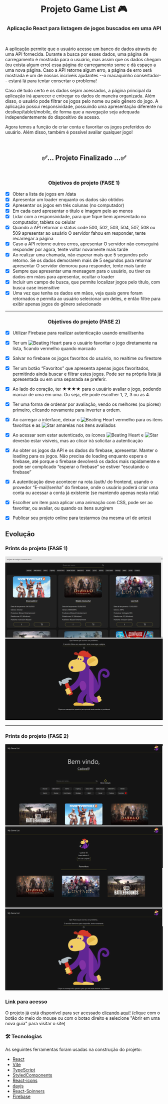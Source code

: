 <h1 align="center">Projeto Game List 🎮</h1>  

<h3 align="center"> Aplicação React para listagem de jogos buscados em uma API </h3>
<br/>
<p>A aplicação permite que o usuário acesse um banco de dados através de uma API fornecida. Durante a busca por esses dados, uma página de carregamento é mostrada para o usuário, mas assim que os dados chegam (ou exista algum erro) essa página de carregamento some e dá espaço a uma nova página. 
Caso a API retorne algum erro, a página de erro será mostrada e um de nossos incríveis ajudantes --o macaquinho consertador-- estará lá para tentar consertar o problema!</p>
<p>Caso dê tudo certo e os dados sejam acessados, a página principal da aplicação irá aparecer e entregar os dados de maneira organizada. Além disso, o usuário pode filtrar os jogos pelo nome ou pelo gênero do jogo.
A aplicação possui responsividade, possuindo uma apresentação diferente no destkop/tablet/mobile, de forma que a navegação seja adequada independentemente do dispositivo de acesso.</p>
<p>Agora temos a função de criar conta e favoritar os jogos preferidos do usuário. Além disso, também é possível avaliar qualquer jogo!</p>
<br/>
<h2 align="center"> 
	✅... Projeto Finalizado ...✅
</h2>
<br/>
<h3 align='center'> Objetivos do projeto (FASE 1)</h3>

- [x] Obter a lista de jogos em /data
- [x] Apresentar um loader enquanto os dados são obtidos
- [x] Apresentar os jogos em três colunas (no computador)
- [x] Em cada card apresentar o título e imagem pelo ao menos
- [x] Lidar com a responsividade, para que fique bem apresentado no computador, tablets ou celular
- [x] Quando a API retornar o status code 500, 502, 503, 504, 507, 508 ou 509 apresentar ao usuário O servidor fahou em responder, tente recarregar a página
- [x] Caso a API retorne outros erros, apresentar O servidor não conseguirá responder por agora, tente voltar novamente mais tarde
- [x] Ao realizar uma chamada, não esperar mais que 5 segundos pelo retorno. Se os dados demorarem mais de 5 segundos para retornar apresentar O servidor demorou para responder, tente mais tarde
- [x] Sempre que apresentar uma mensagem para o usuário, ou tiver os dados em mãos para apresentar, ocultar o loader
- [x] Incluir um campo de busca, que permite localizar jogos pelo título, com busca case insensitive
- [x] Uma vez que tenha os dados em mãos, veja quais genre foram retornados e permita ao usuário selecionar um deles, e então filtre para exibir apenas jogos do gênero selecionado

<hr />
<h3  align='center'>Objetivos do projeto (FASE 2)</h3>
  
- [x] Utilizar Firebase para realizar autenticação usando email/senha
- [x] Ter um <img src="https://raw.githubusercontent.com/Tarikul-Islam-Anik/Animated-Fluent-Emojis/master/Emojis/Smilies/Beating%20Heart.png" alt="Beating Heart" width="25" height="25" /> para o usuário favoritar o jogo diretamente na lista, ficando vermelho quando marcado
- [x] Salvar no firebase os jogos favoritos do usuário, no realtime ou firestore
- [x] Ter um botão “Favoritos” que apresenta apenas jogos favoritados, permitindo ainda buscar e filtrar estes jogos. Pode ser na própria lista já apresentada ou em uma separada se preferir.
- [x] Ao lado do coração, ter ★★★★ para o usuário avaliar o jogo, podendo marcar de uma em uma. Ou seja, ele pode escolher 1, 2, 3 ou as 4.
- [x] Ter uma forma de ordenar por avaliação, vendo os melhores (ou piores) primeiro, clicando novamente para inverter a ordem. 
- [x] Ao carregar a interface, deixar o <img src="https://raw.githubusercontent.com/Tarikul-Islam-Anik/Animated-Fluent-Emojis/master/Emojis/Smilies/Beating%20Heart.png" alt="Beating Heart" width="25" height="25" /> vermelho para os itens favoritos e as <img src="https://raw.githubusercontent.com/Tarikul-Islam-Anik/Animated-Fluent-Emojis/master/Emojis/Travel%20and%20places/Star.png" alt="Star" width="25" height="25" /> amarelas nos itens avaliados
- [x] Ao acessar sem estar autenticado, os ícones <img src="https://raw.githubusercontent.com/Tarikul-Islam-Anik/Animated-Fluent-Emojis/master/Emojis/Smilies/Beating%20Heart.png" alt="Beating Heart" width="25" height="25" /> e <img src="https://raw.githubusercontent.com/Tarikul-Islam-Anik/Animated-Fluent-Emojis/master/Emojis/Travel%20and%20places/Star.png" alt="Star" width="25" height="25" /> deverão estar visíveis, mas ao clicar irá solicitar a autenticação
- [x] Ao obter os jogos da API e os dados do firebase, apresentar. Manter o loading para os jogos. Não precisa de loading enquanto espera o firebase, até porque o firebase devolverá os dados mais rapidamente e pode ser complicado “esperar o firebase” se estiver “escutando o firebase”
- [x] A autenticação deve acontecer na rota /auth/ do frontend, usando o provedor “E-mail/senha” do firebase, onde o usuário poderá criar uma conta ou acessar a conta já existente (se mantendo apenas nesta rota)
- [x] Escolher um item para aplicar uma animação com CSS, pode ser ao favoritar, ou avaliar, ou quando os itens surgirem
- [x] Publicar seu projeto online para testarmos (na mesma url de antes)


## Evolução

### Prints do projeto (FASE 1)

![Visão geral da home page](src/assets/prints/before-desktop-init.png)
![Visão geral da página de erro](src/assets/prints/before-error-page.png)
<hr />

### Prints do projeto (FASE 2)
![Visão geral da home page](src/assets/prints/desktop-init.png)
![Profile](src/assets/prints/profile.png)
![Visão geral da página de erro](src/assets/prints/error-page.png)


### Link para acesso
<p>O projeto já está disponível para ser acessado <a href="https://game-list-challenge.vercel.app">clicando aqui!</a> (clique com o botão do meio do mouse ou com o botao direito e selecione "Abrir em uma nova guia" para visitar o site)</p>

### 🛠 Tecnologias

As seguintes ferramentas foram usadas na construção do projeto:

- [React](https://pt-br.reactjs.org/)
- [Vite](https://vitejs.dev/)
- [TypeScript](https://www.typescriptlang.org/)
- [StyledComponents](https://styled-components.com/)
- [React-icons](https://react-icons.github.io/react-icons/)
- [dayjs](https://day.js.org/)
- [React-Spinners](https://www.davidhu.io/react-spinners/)
- [Firebase](https://firebase.google.com)
